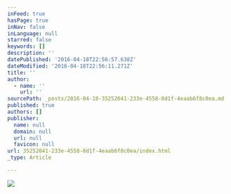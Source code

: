 ```yaml
---
inFeed: true
hasPage: true
inNav: false
inLanguage: null
starred: false
keywords: []
description: ''
datePublished: '2016-04-18T22:56:57.638Z'
dateModified: '2016-04-18T22:56:11.271Z'
title: ''
author:
  - name: ''
    url: ''
sourcePath: _posts/2016-04-18-35252041-233e-4558-8d1f-4eaab6f8c0ea.md
published: true
authors: []
publisher:
  name: null
  domain: null
  url: null
  favicon: null
url: 35252041-233e-4558-8d1f-4eaab6f8c0ea/index.html
_type: Article

---
```

![](https://s3-us-west-2.amazonaws.com/the-grid-img/p/507cbc9cbb62c0a6a57f94e91a055c92657a0e53.jpg)